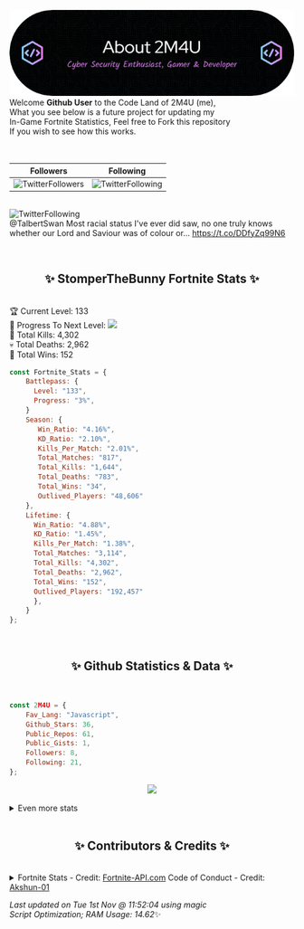 
  ![Header](./src/github-banner.png)
  <br>
  Welcome **Github User** to the Code Land of 2M4U (me),<br>
  What you see below is a future project for updating my<br>
  In-Game Fortnite Statistics, Feel free to Fork this repository<br>
  If you wish to see how this works.
  <br><br>
  <br>
  
  | Followers  | Following |
  | ---------- |:---------:|
  | ![TwitterFollowers](https://img.shields.io/badge/Twitter%20Followers-78-blue)  | ![TwitterFollowing](https://img.shields.io/badge/Twitter%20Following-218-blue)  |


  <br>![TwitterFollowing](https://img.shields.io/badge/Latest%20Tweet--blue)<br>
  @TalbertSwan Most racial status I've ever did saw, no one truly knows whether our Lord and Saviour was of colour or… https://t.co/DDfyZq99N6
   
  <br><h2 align="center"> ✨ StomperTheBunny Fortnite Stats ✨</h2><br>
  🏆 Current Level: 133<br>
  🎉 Progress To Next Level: ![](https://geps.dev/progress/3)<br>
  🎯 Total Kills: 4,302<br>
  💀 Total Deaths: 2,962<br>
  👑 Total Wins: 152<br>

```js
const Fortnite_Stats = {
    Battlepass: {
      Level: "133",
      Progress: "3%",    
    }
    Season: { 
       Win_Ratio: "4.16%",
       KD_Ratio: "2.10%",
       Kills_Per_Match: "2.01%",
       Total_Matches: "817",
       Total_Kills: "1,644",
       Total_Deaths: "783",
       Total_Wins: "34",
       Outlived_Players: "48,606"
    },
    Lifetime: {
      Win_Ratio: "4.88%",
      KD_Ratio: "1.45%",
      Kills_Per_Match: "1.38%",
      Total_Matches: "3,114",
      Total_Kills: "4,302",
      Total_Deaths: "2,962",
      Total_Wins: "152",
      Outlived_Players: "192,457"
      },
    }
}; 
```


<br><h2 align="center"> ✨ Github Statistics & Data ✨</h2><br>

```js
const 2M4U = {
    Fav_Lang: "Javascript",
    Github_Stars: 36,
    Public_Repos: 61,
    Public_Gists: 1,
    Followers: 8,
    Following: 21,
}; 
```

<p align="center">
<img src="https://github-readme-streak-stats.herokuapp.com/?user=2M4U&theme=tokyonight">
</p>
<details>
  <summary>
      Even more stats
  </summary>
  <p align="center">
    <img src="https://github-profile-trophy.vercel.app/?username=2M4U&theme=dracula">
    <img src="https://github-readme-stats.vercel.app/api?username=2M4U&theme=tokyonight&count_private=true&show_icons=true&include_all_commits=true">
  </p>
</details>
<br><h2 align="center"> ✨ Contributors & Credits ✨</h2><br>
<details>
  <summary>
      Fortnite Stats - Credit: <a href="https://fortnite-api.com/?utm_source=github.com/2M4U/2M4U">Fortnite-API.com</a>
      Code of Conduct - Credit: <a href="https://github.com/Akshun-01">Akshun-01</a>
  </summary>
</details>

<!-- Last updated on Tue Nov 01 2022 11:52:04 GMT+0000 (Coordinated Universal Time) ;-;-->
<i>Last updated on  Tue 1st Nov @ 11:52:04 using magic<br>
Script Optimization; RAM Usage: 14.62</i>✨